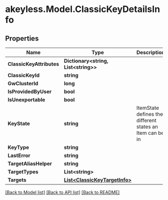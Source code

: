 # akeyless.Model.ClassicKeyDetailsInfo

## Properties

Name | Type | Description | Notes
------------ | ------------- | ------------- | -------------
**ClassicKeyAttributes** | **Dictionary&lt;string, List&lt;string&gt;&gt;** |  | [optional] 
**ClassicKeyId** | **string** |  | [optional] 
**GwClusterId** | **long** |  | [optional] 
**IsProvidedByUser** | **bool** |  | [optional] 
**IsUnexportable** | **bool** |  | [optional] 
**KeyState** | **string** | ItemState defines the different states an Item can be in | [optional] 
**KeyType** | **string** |  | [optional] 
**LastError** | **string** |  | [optional] 
**TargetAliasHelper** | **string** |  | [optional] 
**TargetTypes** | **List&lt;string&gt;** |  | [optional] 
**Targets** | [**List&lt;ClassicKeyTargetInfo&gt;**](ClassicKeyTargetInfo.md) |  | [optional] 

[[Back to Model list]](../README.md#documentation-for-models) [[Back to API list]](../README.md#documentation-for-api-endpoints) [[Back to README]](../README.md)

